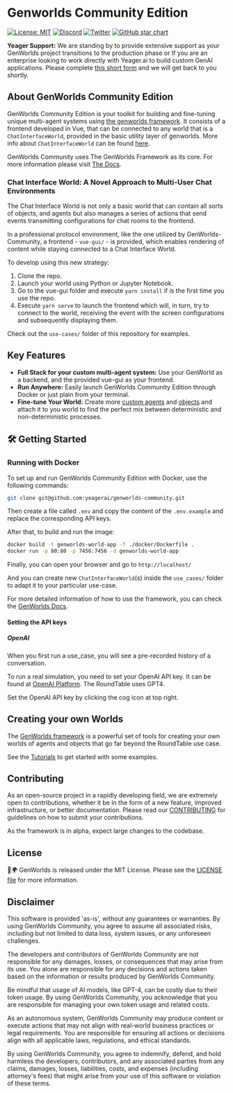 # Genworlds Community Edition

[![License: MIT](https://img.shields.io/badge/License-MIT-green.svg)](https://opensource.org/license/mit/) [![Discord](https://dcbadge.vercel.app/api/server/VpfmXEMN66?compact=true&style=flat)](https://discord.gg/VpfmXEMN66) [![Twitter](https://img.shields.io/twitter/url/https/twitter.com/yeagerai.svg?style=social&label=Follow%20%40YeagerAI)](https://twitter.com/yeagerai) [![GitHub star chart](https://img.shields.io/github/stars/yeagerai/genworlds-community?style=social)](https://star-history.com/#yeagerai/genworlds-community)

**Yeager Support:** We are standing by to provide extensive support as your GenWorlds project transitions to the production phase or If you are an enterprise looking to work directly with Yeager.ai to build custom GenAI applications. Please complete [this short form](https://share.hsforms.com/1EO76EZ_CTDGCiqRYtdpkJwc4zk8) and we will get back to you shortly.

## About GenWorlds Community Edition

GenWorlds Community Edition is your toolkit for building and fine-tuning unique multi-agent systems using [the genworlds framework](https://github.com/yeagerai/genworlds). It consists of a frontend developed in Vue, that can be connected to any world that is a `ChatInterfaceWorld`, provided in the basic utility layer of genworlds. More info about `ChatInterfaceWorld` can be found [here](https://github.com/yeagerai/genworlds/blob/main/genworlds/worlds/concrete/community_chat_interface/world.py).

GenWorlds Community uses The GenWorlds Framework as its core. For more information please visit [The Docs](https://genworlds.com/docs/get-started/intro).

### Chat Interface World: A Novel Approach to Multi-User Chat Environments

The Chat Interface World is not only a basic world that can contain all sorts of objects, and agents but also manages a series of actions that send events transmitting configurations for chat rooms to the frontend.

In a professional protocol environment, like the one utilized by GenWorlds-Community, a frontend - `vue-gui/` - is provided, which enables rendering of content while staying connected to a Chat Interface World.

To develop using this new strategy:

1. Clone the repo.
2. Launch your world using Python or Jupyter Notebook.
3. Go to the vue-gui folder and execute `yarn install` if is the first time you use the repo.
4. Execute `yarn serve` to launch the frontend which will, in turn, try to connect to the world, receiving the event with the screen configurations and subsequently displaying them.

Check out the `use-cases/` folder of this repository for examples.

## Key Features

- **Full Stack for your custom multi-agent system:** Use your GenWorld as a backend, and the provided vue-gui as your frontend.
- **Run Anywhere:** Easily launch GenWorlds Community Edition through Docker or just plain from your terminal.
- **Fine-tune Your World:** Create more [custom agents](https://genworlds.com/docs/tutorials/first_custom_agent) and [objects](https://genworlds.com/docs/genworlds-framework/objects) and attach it to you world to find the perfect mix between deterministic and non-deterministic processes.

## 🛠️ Getting Started

### Running with Docker

To set up and run GenWorlds Community Edition with Docker, use the following commands:

```sh
git clone git@github.com:yeagerai/genworlds-community.git
```

Then create a file called `.env` and copy the content of the `.env.example` and replace the corresponding API keys.

After that, to build and run the image:

```sh
docker build -t genworlds-world-app -f ./docker/Dockerfile .
docker run -p 80:80 -p 7456:7456 -d genworlds-world-app
```

Finally, you can open your browser and go to `http://localhost/`

And you can create new `ChatInterfaceWorld`(s) inside the `use_cases/` folder to adapt it to your particular use-case.

For more detailed information of how to use the framework, you can check the [GenWorlds Docs](https://genworlds.com/docs/get-started/intro).

#### Setting the API keys

##### OpenAI

When you first run a use_case, you will see a pre-recorded history of a conversation.

To run a real simulation, you need to set your OpenAI API key. It can be found at [OpenAI Platform](https://platform.openai.com/account/api-keys). The RoundTable uses GPT4.

Set the OpenAI API key by clicking the cog icon at top right.


## Creating your own Worlds

The [GenWorlds framework](https://github.com/yeagerai/genworlds) is a powerful set of tools for creating your own worlds of agents and objects that go far beyond the RoundTable use case.

See the [Tutorials](https://genworlds.com/docs/category/tutorials) to get started with some examples.

## Contributing

As an open-source project in a rapidly developing field, we are extremely open to contributions, whether it be in the form of a new feature, improved infrastructure, or better documentation. Please read our [CONTRIBUTING](https://github.com/yeagerai/genworlds-community/blob/main/CONTRIBUTING.md) for guidelines on how to submit your contributions.

As the framework is in alpha, expect large changes to the codebase.

## License

🧬🌍 GenWorlds is released under the MIT License. Please see the [LICENSE file](https://github.com/yeagerai/genworlds-community/blob/main/LICENSE) for more information.

## Disclaimer

This software is provided 'as-is', without any guarantees or warranties. By using GenWorlds Community, you agree to assume all associated risks, including but not limited to data loss, system issues, or any unforeseen challenges.

The developers and contributors of GenWorlds Community are not responsible for any damages, losses, or consequences that may arise from its use. You alone are responsible for any decisions and actions taken based on the information or results produced by GenWorlds Community.

Be mindful that usage of AI models, like GPT-4, can be costly due to their token usage. By using GenWorlds Community, you acknowledge that you are responsible for managing your own token usage and related costs.

As an autonomous system, GenWorlds Community may produce content or execute actions that may not align with real-world business practices or legal requirements. You are responsible for ensuring all actions or decisions align with all applicable laws, regulations, and ethical standards.

By using GenWorlds Community, you agree to indemnify, defend, and hold harmless the developers, contributors, and any associated parties from any claims, damages, losses, liabilities, costs, and expenses (including attorney's fees) that might arise from your use of this software or violation of these terms.
